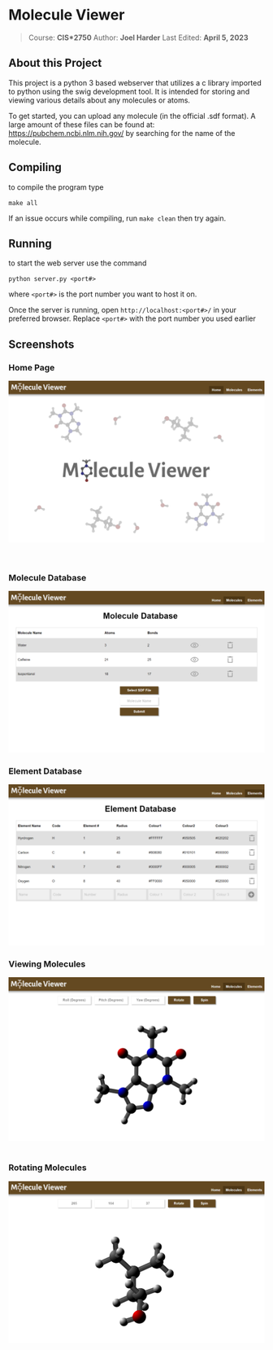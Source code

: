 # Molecule Viewer
> Course: **CIS\*2750**
> Author: **Joel Harder**
> Last Edited: **April 5, 2023**

## About this Project

This project is a python 3 based webserver that utilizes a c library imported to python using the swig development tool. It is intended for storing and viewing various details about any molecules or atoms. 

To get started, you can upload any molecule (in the official .sdf format). A large amount of these files can be found at: https://pubchem.ncbi.nlm.nih.gov/ by searching for the name of the molecule.

## Compiling
to compile the program type
```
make all
``` 
If an issue occurs while compiling, run `make clean` then try again.

## Running
to start the web server use the command 
```
python server.py <port#>
``` 
where `<port#>` is the port number you want to host it on.

Once the server is running, open `http://localhost:<port#>/` in your preferred browser. Replace `<port#>` with the port number you used earlier

## Screenshots

### Home Page
![A screenshot of the home page](images/screenshots/home_page.png?raw=true "Home Page")
<br><br><br>

### Molecule Database
![A screenshot of the page that lists all molecules in the database](images/screenshots/molecule_database.png?raw=true "Molecule Database")

### Element Database
![A screenshot of the page that lists all elements in the database](images/screenshots/element_database.png?raw=true "Element Database")

### Viewing Molecules
![A screenshot of the page that displays an svg of a molecule](images/screenshots/view_caffeine.png?raw=true "View of Caffeine")
<br><br>

### Rotating Molecules
![A screenshot of the page that displays an svg of a molecule and the view is rotated](images/screenshots/view_rotated_isopentanol.png?raw=true "Rotated View of Isopentanol")

